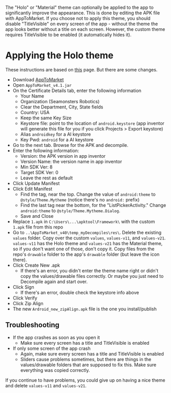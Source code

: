 The "Holo" or "Material" theme can optionally be applied to the app to significantly improve the appearance. This is done by editing the APK file with AppToMarket. If you choose not to apply this theme, you should disable "TitleVisible" on every screen of the app - without the theme the app looks better without a title on each screen. However, the custom theme requires TitleVisible to be enabled (it automatically hides it).

# Applying the Holo theme

These instructions are based on [this](http://baasapps.com/app-inventor/theme-material-app-inventor-2/#.WePTKDBlBPa) page. But there are some changes.

- Download [AppToMarket](https://sourceforge.net/projects/ailivecomplete/files/AppToMarket_v41.zip/download)
- Open `AppToMarket_v4.1.jar`
- On the Certificate Details tab, enter the following information
    - Your Name
    - Organization (Seamonsters Robotics)
    - Clear the Department, City, State fields
    - Country: USA
    - Keep the same Key Size
    - Keystore file: point to the location of `android.keystore` (app inventor will generate this file for you if you click Projects > Export keystore)
    - Alias `androidkey` for a AI keystore
    - Key Pwd: `android` for a AI keystore
- Go to the next tab. Browse for the APK and decompile.
- Enter the following information:
    - Version: the APK version in app inventor
    - Version Name: the version name in app inventor
    - Min SDK Ver: 8
    - Target SDK Ver: 0
    - Leave the rest as default
- Click Update Manifest
- Click Edit Manifest
    - Find the <application> tag, near the top. Change the value of `android:theme` to `@style/Theme.Mytheme` (notice there's no `android:` prefix)
    - Find the last <activity> tag near the bottom, for the "ListPickerActivity." Change `android:theme` to `@style/Theme.Mytheme.Dialog`.
    - Save and Close
- Replace `1.apk` in `C:\Users\...\apktool\Framework\` with the custom `1.apk` file from this repo
- Go to `..\AppToMarket_v40\temp_myDecompiles\res\`. Delete the existing `values` folder. Copy over the custom `values`, `values-v11`, and `values-v21`. `values-v11` has the Holo theme and `values-v21` has the Material theme, so if you don't want one of those, don't copy it. Copy files from the repo's `drawable` folder to the app's `drawable` folder (but leave the icon there).
- Click Create New .apk
    - If there's an error, you didn't enter the theme name right or didn't copy the values/drawable files correctly. Or maybe you just need to Decompile again and start over.
- Click Sign
    - If there's an error, double check the keystore info above
- Click Verify
- Click Zip Align
- The new `Ardroid_new_zipAlign.apk` file is the one you install/publish

## Troubleshooting

- If the app crashes as soon as you open it
    - Make sure every screen has a title and TitleVisible is enabled
- If only some screen of the app crash
    - Again, make sure every screen has a title and TitleVisible is enabled
    - Sliders cause problems sometimes, but there are things in the values/drawable folders that are supposed to fix this. Make sure everything was copied correctly.

If you continue to have problems, you could give up on having a nice theme and delete `values-v11` and `values-v21`.
